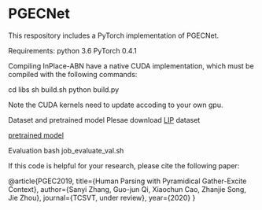 # PGECNet
This respository includes a PyTorch implementation of PGECNet. 

Requirements:
python 3.6
PyTorch 0.4.1

Compiling
InPlace-ABN have a native CUDA implementation, which must be compiled with the following commands:

cd libs
sh build.sh
python build.py

Note the CUDA kernels need to update accoding to your own gpu.

Dataset and pretrained model
Plesae download [LIP](http://sysu-hcp.net/lip/overview.php) dataset

[pretrained model](https://tjueducn-my.sharepoint.com/personal/zhangsanyi_tju_edu_cn/_layouts/15/onedrive.aspx?id=%2Fpersonal%2Fzhangsanyi%5Ftju%5Fedu%5Fcn%2FDocuments%2FPGECNet%5Fcode%2Fsnapshots%5FPGECNet%2FPGECNet%5FLIP%5Ftrain%2Epth&parent=%2Fpersonal%2Fzhangsanyi%5Ftju%5Fedu%5Fcn%2FDocuments%2FPGECNet%5Fcode%2Fsnapshots%5FPGECNet&originalPath=aHR0cHM6Ly90anVlZHVjbi1teS5zaGFyZXBvaW50LmNvbS86dTovZy9wZXJzb25hbC96aGFuZ3NhbnlpX3RqdV9lZHVfY24vRVl1UG5VS0gtMlJFaU1IMmQ4S043dVVCMVpKalJDT2NSNXBZNHMwdVVGRnRUdz9ydGltZT1UYWNreTFMSDEwZw)

Evaluation
bash job_evaluate_val.sh

If this code is helpful for your research, please cite the following paper:

@article{PGEC2019,
  title={Human Parsing with Pyramidical Gather-Excite Context},
  author={Sanyi Zhang, Guo-jun Qi, Xiaochun Cao, Zhanjie Song, Jie Zhou},
  journal={TCSVT, under review},
  year={2020}
}
